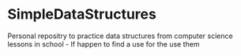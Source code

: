 # SimpleDataStructures
Personal repositry to practice data structures from computer science lessons in school - If happen to find a use for the use them
